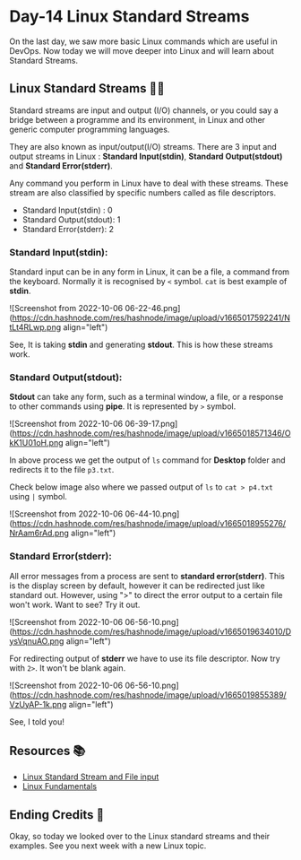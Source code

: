# Day-14 Linux Standard Streams

On the last day, we saw more basic Linux commands which are useful in DevOps. Now today we will move deeper into Linux and will learn about Standard Streams.
 
## Linux Standard Streams 👨‍💻

Standard streams are input and output (I/O) channels, or you could say a bridge between a programme and its environment, in Linux and other generic computer programming languages.

They are also known as input/output(I/O) streams. There are 3 input and output streams in Linux : **Standard Input(stdin)**, **Standard Output(stdout)** and **Standard Error(stderr)**.

Any command you perform in Linux have to deal with these streams. These stream are also classified by specific numbers called as file descriptors. 

- Standard Input(stdin) : 0
- Standard Output(stdout): 1
- Standard Error(stderr): 2

### Standard Input(stdin):

Standard input can be in any form in Linux, it can be a file, a command from the keyboard. Normally it is recognised by `<` symbol. ``cat`` is best example of **stdin**.


![Screenshot from 2022-10-06 06-22-46.png](https://cdn.hashnode.com/res/hashnode/image/upload/v1665017592241/NtLt4RLwp.png align="left")

See, It is taking **stdin** and generating **stdout**. This is how these streams work.

### Standard Output(stdout):

**Stdout** can take any form, such as a terminal window, a file, or a response to other commands using **pipe**. It is represented by ``>`` symbol.


![Screenshot from 2022-10-06 06-39-17.png](https://cdn.hashnode.com/res/hashnode/image/upload/v1665018571346/OkK1U01oH.png align="left")

In above process we get the output of `ls` command for **Desktop** folder and redirects it to the file `p3.txt`.

Check below image also where we passed output of ``ls`` to ``cat > p4.txt `` using ``|`` symbol.

![Screenshot from 2022-10-06 06-44-10.png](https://cdn.hashnode.com/res/hashnode/image/upload/v1665018955276/NrAam6rAd.png align="left")

### Standard Error(stderr):

All error messages from a process are sent to **standard error(stderr)**. This is the display screen by default, however it can be redirected just like standard out. However, using ">" to direct the error output to a certain file won't work. Want to see? Try it out.

![Screenshot from 2022-10-06 06-56-10.png](https://cdn.hashnode.com/res/hashnode/image/upload/v1665019634010/DysVqnuAO.png align="left")

For redirecting output of **stderr** we have to use its file descriptor. Now try with ``2>``. It won't be blank again. 


![Screenshot from 2022-10-06 06-56-10.png](https://cdn.hashnode.com/res/hashnode/image/upload/v1665019855389/VzUyAP-1k.png align="left")

See, I told you!

## Resources 📚
- [Linux Standard Stream and File input](https://youtu.be/xVaC_G6aeH0)
- [Linux Fundamentals ](https://www.putorius.net/linux-io-file-descriptors-and-redirection.html)

## Ending Credits 👋
Okay, so today we looked over to the Linux standard streams and their examples. See you next week with a new Linux topic.



